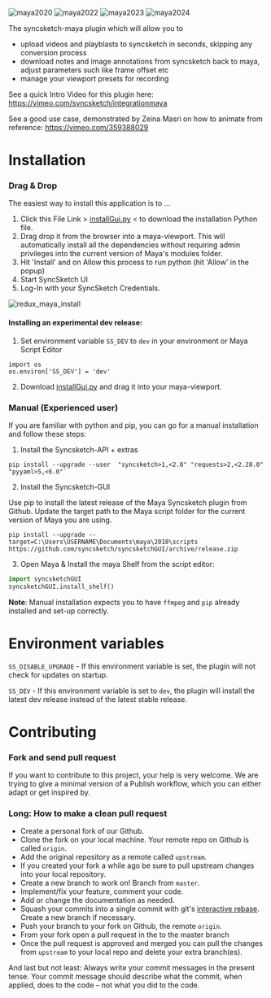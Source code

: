 ![maya2020](https://img.shields.io/badge/Maya2020-tested-brightgreen.svg)
![maya2022](https://img.shields.io/badge/Maya2022-tested-brightgreen.svg)
![maya2023](https://img.shields.io/badge/Maya2023-tested-brightgreen.svg)
![maya2024](https://img.shields.io/badge/Maya2024-tested-brightgreen.svg)

The syncsketch-maya plugin which will allow you to 
- upload videos and playblasts to syncsketch in seconds, skipping any conversion process
- download notes and image annotations from syncsketch back to maya, adjust parameters such like frame offset etc
- manage your viewport presets for recording

See a quick Intro Video for this plugin here: https://vimeo.com/syncsketch/integrationmaya

See a good use case, demonstrated by Zeina Masri on how to animate from reference: https://vimeo.com/359388029

# Installation

### Drag & Drop

The easiest way to install this application is to ...
1. Click this File Link > [installGui.py](https://github.com/syncsketch/syncsketch-maya/releases/latest/download/installGui.py) < to download the installation Python file.
2. Drag drop it from the browser into a maya-viewport. 
This will automatically install all the dependencies without requiring admin privileges into the current version of Maya's modules folder.
3. Hit 'Install' and on Allow this process to run python (hit 'Allow' in the popup)
4. Start SyncSketch UI
5. Log-In with your SyncSketch Credentials.

![redux_maya_install](https://user-images.githubusercontent.com/10859650/72236028-0bec0e80-358a-11ea-92da-9fdc698e50e7.gif)

#### Installing an experimental dev release:


1) Set environment variable `SS_DEV` to `dev` in your environment or Maya Script Editor

```
import os
os.environ['SS_DEV'] = 'dev'
```

2) Download [installGui.py](https://github.com/syncsketch/syncsketch-maya/releases/download/dev/installGui.py) and drag it into your maya-viewport.

### Manual (Experienced user)


If you are familiar with python and pip, you can go for a manual installation and follow these steps:

1. Install the Syncsketch-API + extras
``` 
pip install --upgrade --user  "syncsketch>1,<2.0" "requests>2,<2.28.0" "pyyaml>5,<6.0"`
```

2. Install the Syncsketch-GUI

Use pip to install the latest release of the Maya Syncsketch plugin from Github. Update the target path to the Maya script folder for the current version of Maya you are using.
```
pip install --upgrade --target=C:\Users\USERNAME\Documents\maya\2018\scripts https://github.com/syncsketch/syncsketchGUI/archive/release.zip
```

3. Open Maya & Install the maya Shelf from the script editor:
```python
import syncsketchGUI
syncsketchGUI.install_shelf()
```


__Note__: Manual installation expects you to have `ffmpeg` and `pip` already installed and set-up correctly.

# Environment variables
`SS_DISABLE_UPGRADE` - If this environment variable is set, the plugin will not check for updates on startup.

`SS_DEV` - If this environment variable is set to `dev`, the plugin will install the latest dev release instead of the latest stable release.

# Contributing

### Fork and send pull request
If you want to contribute to this project, your help is very welcome. We are trying to give a minimal version of a Publish workflow, which you can either adapt or get inspired by. 


### Long: How to make a clean pull request

- Create a personal fork of our Github.
- Clone the fork on your local machine. Your remote repo on Github is called `origin`.
- Add the original repository as a remote called `upstream`.
- If you created your fork a while ago be sure to pull upstream changes into your local repository.
- Create a new branch to work on! Branch from `master`.
- Implement/fix your feature, comment your code.
- Add or change the documentation as needed.
- Squash your commits into a single commit with git's [interactive rebase](https://help.github.com/articles/interactive-rebase). Create a new branch if necessary.
- Push your branch to your fork on Github, the remote `origin`.
- From your fork open a pull request in the to the master branch
- Once the pull request is approved and merged you can pull the changes from `upstream` to your local repo and delete
your extra branch(es).

And last but not least: Always write your commit messages in the present tense. Your commit message should describe what the commit, when applied, does to the code – not what you did to the code.
